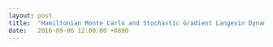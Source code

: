 ```yaml
---
layout: post
title:  "Hamiltonian Monte Carlo and Stochastic Gradient Langevin Dynamic"
date:   2016-09-06 12:00:00 +0800
---
```

